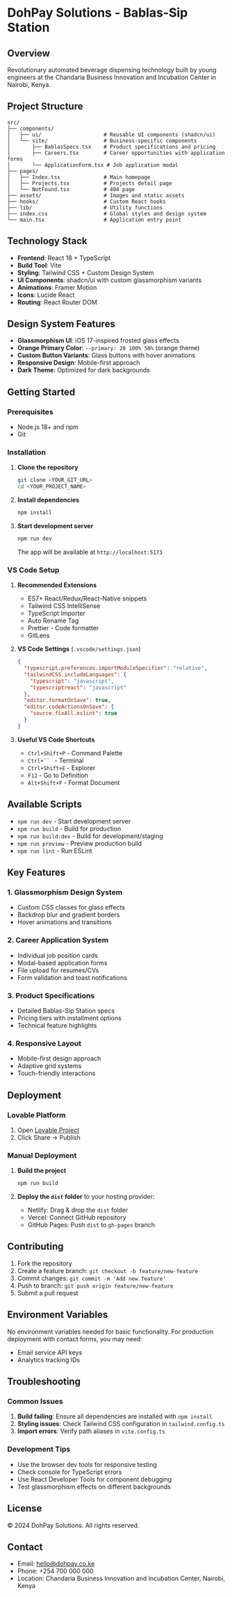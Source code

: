# DohPay Solutions - Bablas-Sip Station

## Overview
Revolutionary automated beverage dispensing technology built by young engineers at the Chandaria Business Innovation and Incubation Center in Nairobi, Kenya.

## Project Structure
```
src/
├── components/
│   ├── ui/                    # Reusable UI components (shadcn/ui)
│   └── site/                  # Business-specific components
│       ├── BablasSpecs.tsx    # Product specifications and pricing
│       ├── Careers.tsx        # Career opportunities with application forms
│       └── ApplicationForm.tsx # Job application modal
├── pages/
│   ├── Index.tsx              # Main homepage
│   ├── Projects.tsx           # Projects detail page
│   └── NotFound.tsx           # 404 page
├── assets/                    # Images and static assets
├── hooks/                     # Custom React hooks
├── lib/                       # Utility functions
├── index.css                  # Global styles and design system
└── main.tsx                   # Application entry point
```

## Technology Stack
- **Frontend**: React 18 + TypeScript
- **Build Tool**: Vite
- **Styling**: Tailwind CSS + Custom Design System
- **UI Components**: shadcn/ui with custom glassmorphism variants
- **Animations**: Framer Motion
- **Icons**: Lucide React
- **Routing**: React Router DOM

## Design System Features
- **Glassmorphism UI**: iOS 17-inspired frosted glass effects
- **Orange Primary Color**: `--primary: 28 100% 50%` (orange theme)
- **Custom Button Variants**: Glass buttons with hover animations
- **Responsive Design**: Mobile-first approach
- **Dark Theme**: Optimized for dark backgrounds

## Getting Started

### Prerequisites
- Node.js 18+ and npm
- Git

### Installation
1. **Clone the repository**
   ```bash
   git clone <YOUR_GIT_URL>
   cd <YOUR_PROJECT_NAME>
   ```

2. **Install dependencies**
   ```bash
   npm install
   ```

3. **Start development server**
   ```bash
   npm run dev
   ```
   The app will be available at `http://localhost:5173`

### VS Code Setup
1. **Recommended Extensions**
   - ES7+ React/Redux/React-Native snippets
   - Tailwind CSS IntelliSense
   - TypeScript Importer
   - Auto Rename Tag
   - Prettier - Code formatter
   - GitLens

2. **VS Code Settings** (`.vscode/settings.json`)
   ```json
   {
     "typescript.preferences.importModuleSpecifier": "relative",
     "tailwindCSS.includeLanguages": {
       "typescript": "javascript",
       "typescriptreact": "javascript"
     },
     "editor.formatOnSave": true,
     "editor.codeActionsOnSave": {
       "source.fixAll.eslint": true
     }
   }
   ```

3. **Useful VS Code Shortcuts**
   - `Ctrl+Shift+P` - Command Palette
   - `Ctrl+`` ` - Terminal
   - `Ctrl+Shift+E` - Explorer
   - `F12` - Go to Definition
   - `Alt+Shift+F` - Format Document

## Available Scripts
- `npm run dev` - Start development server
- `npm run build` - Build for production
- `npm run build:dev` - Build for development/staging
- `npm run preview` - Preview production build
- `npm run lint` - Run ESLint

## Key Features

### 1. Glassmorphism Design System
- Custom CSS classes for glass effects
- Backdrop blur and gradient borders
- Hover animations and transitions

### 2. Career Application System
- Individual job position cards
- Modal-based application forms
- File upload for resumes/CVs
- Form validation and toast notifications

### 3. Product Specifications
- Detailed Bablas-Sip Station specs
- Pricing tiers with installment options
- Technical feature highlights

### 4. Responsive Layout
- Mobile-first design approach
- Adaptive grid systems
- Touch-friendly interactions

## Deployment

### Lovable Platform
1. Open [Lovable Project](https://lovable.dev/projects/eca50ba7-7ebc-49f6-af4f-663cd44a27c6)
2. Click Share → Publish

### Manual Deployment
1. **Build the project**
   ```bash
   npm run build
   ```

2. **Deploy the `dist` folder** to your hosting provider:
   - Netlify: Drag & drop the `dist` folder
   - Vercel: Connect GitHub repository
   - GitHub Pages: Push `dist` to `gh-pages` branch

## Contributing
1. Fork the repository
2. Create a feature branch: `git checkout -b feature/new-feature`
3. Commit changes: `git commit -m 'Add new feature'`
4. Push to branch: `git push origin feature/new-feature`
5. Submit a pull request

## Environment Variables
No environment variables needed for basic functionality. For production deployment with contact forms, you may need:
- Email service API keys
- Analytics tracking IDs

## Troubleshooting

### Common Issues
1. **Build failing**: Ensure all dependencies are installed with `npm install`
2. **Styling issues**: Check Tailwind CSS configuration in `tailwind.config.ts`
3. **Import errors**: Verify path aliases in `vite.config.ts`

### Development Tips
- Use the browser dev tools for responsive testing
- Check console for TypeScript errors
- Use React Developer Tools for component debugging
- Test glassmorphism effects on different backgrounds

## License
© 2024 DohPay Solutions. All rights reserved.

## Contact
- Email: hello@dohpay.co.ke
- Phone: +254 700 000 000
- Location: Chandaria Business Innovation and Incubation Center, Nairobi, Kenya